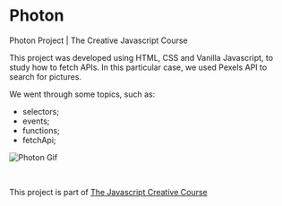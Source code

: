 # Photon
Photon Project  |  The Creative Javascript Course

This project was developed using HTML, CSS and Vanilla Javascript, to study how to fetch APIs. In this particular case, we used Pexels API to search for pictures.

We went through some topics, such as:

* selectors;
* events;
* functions;
* fetchApi;


<img src="./photon.gif" alt="Photon Gif"><br>


<br>

This project is part of [The Javascript Creative Course](https://www.udemy.com/course/the-creative-javascript-course/)